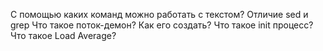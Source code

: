 С помощью каких команд можно работать с текстом?
Отличие sed и grep
Что такое поток-демон? Как его создать?
Что такое init процесс?
Что такое Load Average?